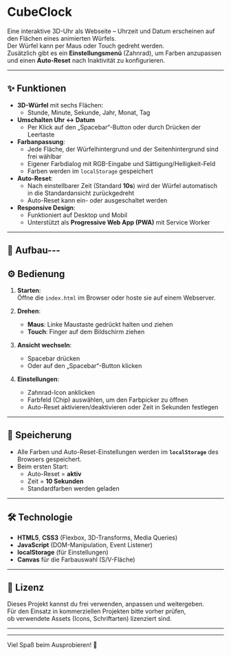 # CubeClock

Eine interaktive 3D-Uhr als Webseite – Uhrzeit und Datum erscheinen auf den Flächen eines animierten Würfels.  
Der Würfel kann per Maus oder Touch gedreht werden.  
Zusätzlich gibt es ein **Einstellungsmenü** (Zahnrad), um Farben anzupassen  
und einen **Auto-Reset** nach Inaktivität zu konfigurieren.

---

## ✨ Funktionen

- **3D-Würfel** mit sechs Flächen:
  - Stunde, Minute, Sekunde, Jahr, Monat, Tag
- **Umschalten Uhr ↔ Datum**
  - Per Klick auf den „Spacebar“-Button oder durch Drücken der Leertaste
- **Farbanpassung**:
  - Jede Fläche, der Würfelhintergrund und der Seitenhintergrund sind frei wählbar
  - Eigener Farbdialog mit RGB-Eingabe und Sättigung/Helligkeit-Feld
  - Farben werden im `localStorage` gespeichert
- **Auto-Reset**:
  - Nach einstellbarer Zeit (Standard **10s**) wird der Würfel automatisch in die Standardansicht zurückgedreht
  - Auto-Reset kann ein- oder ausgeschaltet werden
- **Responsive Design**:
  - Funktioniert auf Desktop und Mobil
  - Unterstützt als **Progressive Web App (PWA)** mit Service Worker

---

## 📂 Aufbau---

## ⚙️ Bedienung

1. **Starten**:  
   Öffne die `index.html` im Browser oder hoste sie auf einem Webserver.

2. **Drehen**:  
   - **Maus**: Linke Maustaste gedrückt halten und ziehen  
   - **Touch**: Finger auf dem Bildschirm ziehen

3. **Ansicht wechseln**:  
   - Spacebar drücken  
   - Oder auf den „Spacebar“-Button klicken

4. **Einstellungen**:
   - Zahnrad-Icon anklicken
   - Farbfeld (Chip) auswählen, um den Farbpicker zu öffnen
   - Auto-Reset aktivieren/deaktivieren oder Zeit in Sekunden festlegen

---

## 💾 Speicherung

- Alle Farben und Auto-Reset-Einstellungen werden im **`localStorage`** des Browsers gespeichert.
- Beim ersten Start:
  - Auto-Reset = **aktiv**  
  - Zeit = **10 Sekunden**  
  - Standardfarben werden geladen

---

## 🛠️ Technologie

- **HTML5**, **CSS3** (Flexbox, 3D-Transforms, Media Queries)
- **JavaScript** (DOM-Manipulation, Event Listener)
- **localStorage** (für Einstellungen)
- **Canvas** für die Farbauswahl (S/V-Fläche)

---

## 📜 Lizenz

Dieses Projekt kannst du frei verwenden, anpassen und weitergeben.  
Für den Einsatz in kommerziellen Projekten bitte vorher prüfen,  
ob verwendete Assets (Icons, Schriftarten) lizenziert sind.

---


---

Viel Spaß beim Ausprobieren! 🎉
